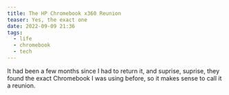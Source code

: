 ```yaml
---
title: The HP Chromebook x360 Reunion
teaser: Yes, the exact one
date: 2022-09-09 21:36
tags:
  - life
  - chromebook
  - tech
---
```

It had been a few months since I had to return it, and suprise, suprise, they found the exact Chromebook I was using before, so it makes sense to call it a reunion.
